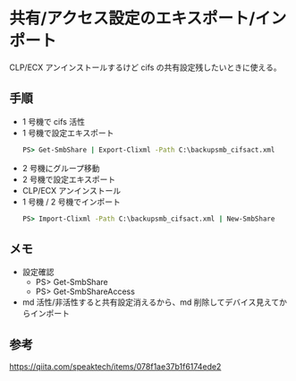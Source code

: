 # 共有/アクセス設定のエキスポート/インポート
CLP/ECX アンインストールするけど cifs の共有設定残したいときに使える。

## 手順
- 1 号機で cifs 活性
- 1 号機で設定エキスポート  
	```bat
	PS> Get-SmbShare | Export-Clixml -Path C:\backupsmb_cifsact.xml
	```
- 2 号機にグループ移動
- 2 号機で設定エキスポート
- CLP/ECX アンインストール
- 1 号機 / 2 号機でインポート  
	```bat
	PS> Import-Clixml -Path C:\backupsmb_cifsact.xml | New-SmbShare
	```
  
## メモ
- 設定確認
	- PS> Get-SmbShare
	- PS> Get-SmbShareAccess
- md 活性/非活性すると共有設定消えるから、md 削除してデバイス見えてからインポート

## 参考
https://qiita.com/speaktech/items/078f1ae37b1f6174ede2
